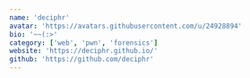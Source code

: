 ```yaml
---
name: 'deciphr'
avatar: 'https://avatars.githubusercontent.com/u/24928894'
bio: '~~(:>'
category: ['web', 'pwn', 'forensics']
website: 'https://deciphr.github.io/'
github: 'https://github.com/deciphr'
---
```

